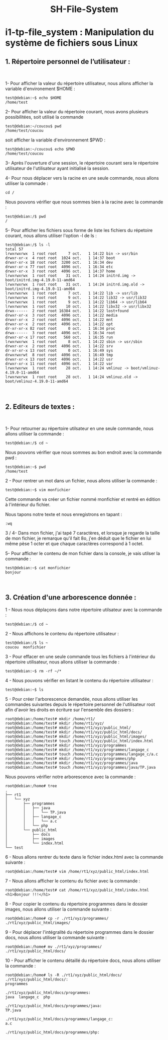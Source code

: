 # <center> SH-File-System</center>

# i1-tp-file_system : Manipulation du système de fichiers sous Linux

## 1. Répertoire personnel de l’utilisateur : 

</br>

1- Pour afficher la valeur du répertoire utilisateur, nous allons afficher la variable d'environement $HOME : 
```shell=
test@debian:~$ echo $HOME
/home/test
```

2- Pour afficher la valeur du répertoire courant, nous avons plusieurs possibilitées, soit utilisé la commande 
```shell=
test@debian:~/coucou$ pwd
/home/test/coucou
```
soit afficher la variable d'environnement $PWD : 

```shell=
test@debian:~/coucou$ echo $PWD
/home/test/coucou
```

3- Après l'ouverture d'une session, le répertoire courant sera le répertoire utilisateur de l'utilisateur ayant initialisé la session.

4- Pour nous déplacer vers la racine en une seule commande, nous allons utiliser la commade : 

```shell=
cd /
```

Nous pouvons vérifier que nous sommes bien à la racine avec la commande : 

```shell=
test@debian:/$ pwd
/
```

5- Pour afficher les fichiers sous forme de liste les fichiers du répetoire courant, nous allons utiliser l'option -l de ls : 

```shell=
test@debian:/$ ls -l
total 57
lrwxrwxrwx  1 root root     7 oct.   1 14:22 bin -> usr/bin
drwxr-xr-x  4 root root  1024 oct.   1 14:37 boot
drwxr-xr-x 18 root root  3200 oct.   1 16:34 dev
drwxr-xr-x 77 root root  4096 oct.   1 16:34 etc
drwxr-xr-x  3 root root  4096 oct.   1 14:37 home
lrwxrwxrwx  1 root root    31 oct.   1 14:24 initrd.img -> boot/initrd.img-4.19.0-11-amd64
lrwxrwxrwx  1 root root    31 oct.   1 14:24 initrd.img.old -> boot/initrd.img-4.19.0-11-amd64
lrwxrwxrwx  1 root root     7 oct.   1 14:22 lib -> usr/lib
lrwxrwxrwx  1 root root     9 oct.   1 14:22 lib32 -> usr/lib32
lrwxrwxrwx  1 root root     9 oct.   1 14:22 lib64 -> usr/lib64
lrwxrwxrwx  1 root root    10 oct.   1 14:22 libx32 -> usr/libx32
drwx------  2 root root 16384 oct.   1 14:22 lost+found
drwxr-xr-x  3 root root  4096 oct.   1 14:22 media
drwxr-xr-x  2 root root  4096 oct.   1 14:22 mnt
drwxr-xr-x  2 root root  4096 oct.   1 14:22 opt
dr-xr-xr-x 82 root root     0 oct.   1 16:34 proc
drwx------  3 root root  4096 oct.   1 16:34 root
drwxr-xr-x 17 root root   560 oct.   1 16:35 run
lrwxrwxrwx  1 root root     8 oct.   1 14:22 sbin -> usr/sbin
drwxr-xr-x  2 root root  4096 oct.   1 14:22 srv
dr-xr-xr-x 13 root root     0 oct.   1 16:49 sys
drwxrwxrwt  8 root root  4096 oct.   1 16:49 tmp
drwxr-xr-x 13 root root  4096 oct.   1 14:22 usr
drwxr-xr-x 11 root root  4096 oct.   1 14:22 var
lrwxrwxrwx  1 root root    28 oct.   1 14:24 vmlinuz -> boot/vmlinuz-4.19.0-11-amd64
lrwxrwxrwx  1 root root    28 oct.   1 14:24 vmlinuz.old -> boot/vmlinuz-4.19.0-11-amd64
```
</br>

## 2. Editeurs de textes : 

</br>

1- Pour retourner au répertoire utilsateur en une seule commande, nous allons utiliser la commande : 

```shell=
test@debian:/$ cd ~
```

Nous pouvons vérifier que nous sommes au bon endroit avec la commande pwd : 

```shell=
test@debian:~$ pwd
/home/test
```

2 - Pour rentrer un mot dans un fichier, nous allons utiliser la commande : 

```shell=
test@debian:~$ vim monfichier
```
Cette commande va créer un fichier nommé monfichier et rentré en édition à l'intérieur du fichier.

Nous tapons notre texte et nous enregistrons en tapant : 
```shell=
:wq
```

3 / 4- Dans mon fichier, j'ai tapé 7 caractères, et lorsque je regarde la taille de mon fichier, je remarque qu'il fait 8o, j'en déduit que le fichier en lui même pèse 1 octer et que chaque caractères correspond à 1 octet.

5- Pour afficher le contenu de mon fichier dans la console, je vais utilser la commande : 

```shell=
test@debian:~$ cat monfichier 
bonjour
```

</br>

## 3. Création d'une arborescence donnée : 


1 - Nous nous déplaçons dans notre répertoire utilsateur avec la commande : 
```shell=
test@debian:/$ cd ~
```

2 - Nous affichons le contenu du répertoire utilisateur : 
```shell=
test@debian:/$ ls ~
coucou  monfichier
```

3 - Pour effacer en une seule commande tous les fichiers à l'intérieur du répertoire utilisateur, nous allons utiliser la commande : 

```shell=
test@debian:~$ rm -rf ~/*
```

4 - Nous pouvons vérifier en listant le contenu du répertoire utilisateur : 

```shell=
test@debian:~$ ls
```

5 - Pour créer l'arborescence demandée, nous allons utiliser les commandes suivantes depuis le répertoire personnel de l'utilisateur root afin d'avoir les droits en écriture sur l'ensemble des dossiers : 

```shell=
root@debian:/home/test# mkdir /home/rt1/
root@debian:/home/test# mkdir /home/rt1/xyz/
root@debian:/home/test# mkdir /home/rt1/xyz/public_html/
root@debian:/home/test# mkdir /home/rt1/xyz/public_html/docs/
root@debian:/home/test# mkdir /home/rt1/xyz/public_html/images/
root@debian:/home/test# touch /home/rt1/xyz/public_html/index.html
root@debian:/home/test# mkdir /home/rt1/xyz/programmes
root@debian:/home/test# mkdir /home/rt1/xyz/programmes/langage_c
root@debian:/home/test# touch /home/rt1/xyz/programmes/langage_c/a.c
root@debian:/home/test# mkdir /home/rt1/xyz/programmes/php
root@debian:/home/test# mkdir /home/rt1/xyz/programmes/java
root@debian:/home/test# touch /home/rt1/xyz/programmes/java/TP.java
```

Nous pouvons vérifier notre arborescence avec la commande : 

```
root@debian:/home# tree
.
├── rt1
│   └── xyz
│       ├── programmes
│       │   ├── java
│       │   │   └── TP.java
│       │   ├── langage_c
│       │   │   └── a.c
│       │   └── php
│       └── public_html
│           ├── docs
│           ├── images
│           └── index.html
└── test
```

6 - Nous allons rentrer du texte dans le fichier index.html avec la commande suivante : 

```shell=
root@debian:/home/test# vim /home/rt1/xyz/public_html/index.html 
```

7 - Nous allons afficher le contenu du fichier avec la commande : 

```shell=
root@debian:/home/test# cat /home/rt1/xyz/public_html/index.html
<h1>Bonjour !!!</h1>
```

8 - Pour copier le contenu du répertoire programmes dans le dossier images, nous allons utiliser la commande suivante : 

```shell=
root@debian:/home# cp -r ./rt1/xyz/programmes/ ./rt1/xyz/public_html/images/
```

9 - Pour déplacer l'intégralité du répertoire programmes dans le dossier docs, nous allons utiliser la commande suivante : 

```shell=
root@debian:/home# mv ./rt1/xyz/programmes/ ./rt1/xyz/public_html/docs/
```

10 - Pour afficher le contenu détaillé du répertoire docs, nous allons utiliser la commande : 

```shell=
root@debian:/home# ls -R ./rt1/xyz/public_html/docs/
./rt1/xyz/public_html/docs/:
programmes

./rt1/xyz/public_html/docs/programmes:
java  langage_c  php

./rt1/xyz/public_html/docs/programmes/java:
TP.java

./rt1/xyz/public_html/docs/programmes/langage_c:
a.c

./rt1/xyz/public_html/docs/programmes/php:
```
